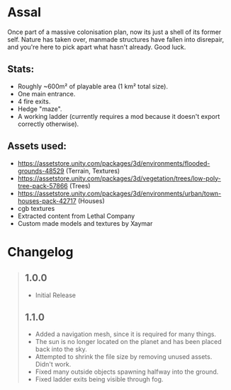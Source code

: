# Assal
Once part of a massive colonisation plan, now its just a shell of its former self. Nature has taken over, manmade structures have fallen into disrepair, and you're here to pick apart what hasn't already. Good luck.

## Stats:
- Roughly ~600m² of playable area (1 km² total size).
- One main entrance.
- 4 fire exits.
- Hedge "maze".
- A working ladder (currently requires a mod because it doesn't export correctly otherwise).

## Assets used:
- https://assetstore.unity.com/packages/3d/environments/flooded-grounds-48529 (Terrain, Textures)
- https://assetstore.unity.com/packages/3d/vegetation/trees/low-poly-tree-pack-57866 (Trees)
- https://assetstore.unity.com/packages/3d/environments/urban/town-houses-pack-42717 (Houses)
- cgb textures
- Extracted content from Lethal Company
- Custom made models and textures by Xaymar

# Changelog
> ## 1.0.0
> - Initial Release
> 
> ## 1.1.0
> - Added a navigation mesh, since it is required for many things.
> - The sun is no longer located on the planet and has been placed back into the sky.
> - Attempted to shrink the file size by removing unused assets. Didn't work.
> - Fixed many outside objects spawning halfway into the ground.
> - Fixed ladder exits being visible through fog.